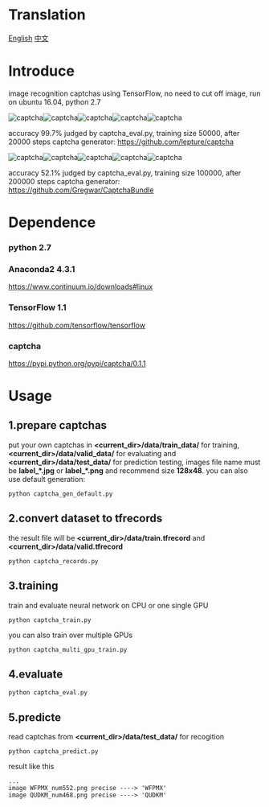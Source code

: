 Translation
===========
[English](https://raw.githubusercontent.com/PatrickLib/captcha_recognize/master/README.md) [中文](https://raw.githubusercontent.com/PatrickLib/captcha_recognize/master/README-zhcn.md)

Introduce
=========
image recognition captchas using TensorFlow, no need to cut off image, run on ubuntu 16.04, python 2.7

![captcha](https://raw.githubusercontent.com/PatrickLib/captcha_recognition/master/data/test_data/CMQVA_num717_1.png)![captcha](https://raw.githubusercontent.com/PatrickLib/captcha_recognition/master/data/test_data/CMQZJ_num908_1.png)![captcha](https://raw.githubusercontent.com/PatrickLib/captcha_recognition/master/data/test_data/CRGEU_num339_1.png)![captcha](https://raw.githubusercontent.com/PatrickLib/captcha_recognition/master/data/test_data/CZHBN_num989_1.png)![captcha](https://raw.githubusercontent.com/PatrickLib/captcha_recognition/master/data/test_data/DZPEW_num388_1.png)

accuracy 99.7% judged by captcha_eval.py, training size 50000, after 20000 steps
captcha generator: https://github.com/lepture/captcha

![captcha](https://raw.githubusercontent.com/PatrickLib/captcha_recognition/master/data/test_data/1ab2s_num286.jpg)![captcha](https://raw.githubusercontent.com/PatrickLib/captcha_recognition/master/data/test_data/1ezx8_num398.jpg)![captcha](https://raw.githubusercontent.com/PatrickLib/captcha_recognition/master/data/test_data/1iv22_num346.jpg)![captcha](https://raw.githubusercontent.com/PatrickLib/captcha_recognition/master/data/test_data/1kxw2_num940.jpg)![captcha](https://raw.githubusercontent.com/PatrickLib/captcha_recognition/master/data/test_data/3mtj9_num765.jpg)

accuracy 52.1% judged by captcha_eval.py, training size 100000, after 200000 steps
captcha generator: https://github.com/Gregwar/CaptchaBundle
 
Dependence
==========
### python 2.7
### Anaconda2 4.3.1
https://www.continuum.io/downloads#linux
### TensorFlow 1.1
https://github.com/tensorflow/tensorflow
### captcha
https://pypi.python.org/pypi/captcha/0.1.1

Usage
=====
## 1.prepare captchas
put your own captchas in **<current_dir>/data/train_data/** for training, **<current_dir>/data/valid_data/** for evaluating and **<current_dir>/data/test_data/** for prediction testing, images file name must be **label_\*.jpg** or **label_\*.png** and recommend size **128x48**. you can also use default generation:
```
python captcha_gen_default.py
```

## 2.convert dataset to tfrecords
the result file will be **<current_dir>/data/train.tfrecord** and **<current_dir>/data/valid.tfrecord**
```
python captcha_records.py
```

## 3.training
train and evaluate neural network on CPU or one single GPU
```
python captcha_train.py
```
you can also train over multiple GPUs
```
python captcha_multi_gpu_train.py
```

## 4.evaluate
```
python captcha_eval.py
```

## 5.predicte 
read captchas from **<current_dir>/data/test_data/** for recogition
```
python captcha_predict.py
```
result like this
```
...
image WFPMX_num552.png precise ----> 'WFPMX'
image QUDKM_num468.png precise ----> 'QUDKM'
```

